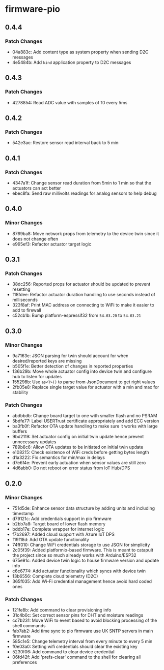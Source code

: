 # firmware-pio

## 0.4.4

### Patch Changes

- 04a883c: Add content type as system property when sending D2C messages
- 4e5484b: Add `kind` application property to D2C messages

## 0.4.3

### Patch Changes

- 4278854: Read ADC value with samples of 10 every 5ms

## 0.4.2

### Patch Changes

- 542e3ac: Restore sensor read interval back to 5 min

## 0.4.1

### Patch Changes

- 4347a1f: Change sensor read duration from 5min to 1 min so that the actuators can act better
- ebec8fa: Send raw millivolts readings for analog sensors to help debug

## 0.4.0

### Minor Changes

- 8769ba8: Move network props from telemetry to the device twin since it does not change often
- e995ef3: Refactor actuator target logic

## 0.3.1

### Patch Changes

- 38dc256: Reported props for actuator should be updated to prevent resetting
- f18fdee: Refactor actuator duration handling to use seconds instead of milliseconds
- 323f8af: Print MAC address on connecting to WiFi to make it easier to add to firewall
- c52cb1b: Bump platform-espressif32 from `54.03.20` to `54.03.21`

## 0.3.0

### Minor Changes

- 9a7163e: JSON parsing for twin should account for when desired/reported keys are missing
- b505f1e: Better detection of changes in reported properties
- 136b29b: Move whole actuator config into device twin and configure hub to listen for updates
- 155298b: Use `as<T>()` to parse from JsonDocument to get right values
- 2fb05e8: Replace single target value for actuator with a min and max for stability

### Patch Changes

- abdbbdb: Change board target to one with smaller flash and no PSRAM
- 5bdfe77: Label USERTrust certificate appropriately and add ECC version
- ba3fb0f: Refactor OTA update handling to make sure it works with large buffers
- 9bd2119: Set actuator config on initial twin update hence prevent unnecessary updates
- 789b8c6: Allow OTA updates to be initiated on initial twin update
- e108215: Check existence of WiFi creds before getting bytes length
- d1a3222: Fix semantics for min/max in delays
- d7e6f4e: Prevent early actuation when sensor values are still zero
- 4d6abb0: Do not reboot on error status from IoT Hub/DPS

## 0.2.0

### Minor Changes

- 751d5de: Enhance sensor data structure by adding units and including timestamp
- d79121c: Add credentials support in pio firmware
- b2bb7a8: Target board of lower flash memory
- bddb17e: Complete wrapper for internet logic
- f7b2697: Added cloud support with Azure IoT DPS
- f19f18d: Add OTA update functionality
- 74ff010: Change WiFi credentials storage to use JSON for simplicity
- 2c05f39: Added platformio-based firmware. This is meant to catapult the project since so much already works with Arduino/ESP32
- 675e91c: Added device twin logic to house firmware version and update info
- c6c6774: Add actuator functionality which syncs with device twin
- 13b6556: Complete cloud telemetry (D2C)
- 365f035: Add Wi-Fi credential management hence avoid hard coded ones

### Patch Changes

- 121fe8b: Add command to clear provisioning info
- 31c4b0c: Set correct sensor pins for DHT and moisture readings
- cc7b231: Move WiFi to event based to avoid blocking processing of the shell commands
- fab7ab2: Add time sync to pio firmware use UK SNTP servers in main firmware
- 585c1e5: Change telemetry interval from every minute to every 5 min
- f0e03a0: Setting wifi credentials should clear the existing key
- 5230f06: Add command to clear device credential
- 06fd42f: Add 'prefs-clear' command to the shell for clearing all preferences
